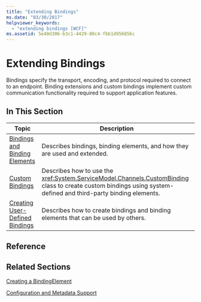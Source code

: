```yaml
---
title: "Extending Bindings"
ms.date: "03/30/2017"
helpviewer_keywords: 
  - "extending bindings [WCF]"
ms.assetid: 5e40d306-b3c1-4429-80c4-fbb1d956856c
---
```

# Extending Bindings
Bindings specify the transport, encoding, and protocol required to connect to an endpoint. Binding extensions and custom bindings implement custom communication functionality required to support application features.  
  
## In This Section  
  
|Topic|Description|  
|-----------|-----------------|  
|[Bindings and Binding Elements](../../../../docs/framework/wcf/extending/bindings-and-binding-elements.md)|Describes bindings, binding elements, and how they are used and extended.|  
|[Custom Bindings](../../../../docs/framework/wcf/extending/custom-bindings.md)|Describes how to use the <xref:System.ServiceModel.Channels.CustomBinding> class to create custom bindings using system-defined and third-party binding elements.|  
|[Creating User-Defined Bindings](../../../../docs/framework/wcf/extending/creating-user-defined-bindings.md)|Describes how to create bindings and binding elements that can be used by others.|  
  
## Reference  
  
## Related Sections  
 [Creating a BindingElement](../../../../docs/framework/wcf/extending/creating-a-bindingelement.md)  
  
 [Configuration and Metadata Support](../../../../docs/framework/wcf/extending/configuration-and-metadata-support.md)
